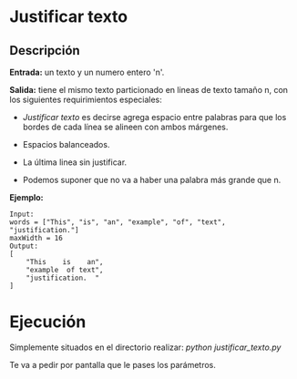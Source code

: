 # Justificar texto

## Descripción

**Entrada:** un texto y un numero entero 'n'.

**Salida:** tiene el mismo texto particionado en lineas de texto tamaño n, con los siguientes requirimientos especiales:

* *Justificar texto* es decirse agrega espacio entre palabras para que los bordes de cada línea se alineen con ambos márgenes.

* Espacios balanceados.

* La última linea sin justificar.

* Podemos suponer que no va a haber una palabra más grande que n.

**Ejemplo:**

    Input:
    words = ["This", "is", "an", "example", "of", "text", "justification."]
    maxWidth = 16
    Output:
    [
        "This    is    an",
        "example  of text",
        "justification.  "
    ]
    
# Ejecución

Simplemente situados en el directorio realizar: *python justificar_texto.py*

Te va a pedir por pantalla que le pases los parámetros.